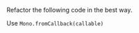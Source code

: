 Refactor the following code in the best way. 
   
<div class="hint">
  Use <code>Mono.fromCallback(callable)</code>
</div>